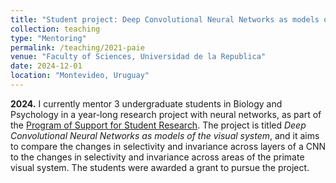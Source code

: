 ```yaml
---
title: "Student project: Deep Convolutional Neural Networks as models of the visual system"
collection: teaching
type: "Mentoring"
permalink: /teaching/2021-paie
venue: "Faculty of Sciences, Universidad de la Republica"
date: 2024-12-01
location: "Montevideo, Uruguay"
---
```


**2024.** I currently mentor 3 undergraduate students in Biology and
Psychology in a year-long research project with
neural networks, as part of the 
[Program of Support for Student Research](https://www.fing.edu.uy/inco/proyectos/paie/).
The project is titled *Deep Convolutional Neural Networks as models of the visual system*,
and it aims to compare the changes in selectivity and invariance
across layers of a CNN to the changes in selectivity and invariance
across areas of the primate visual system. The students
were awarded a grant to pursue the project.

